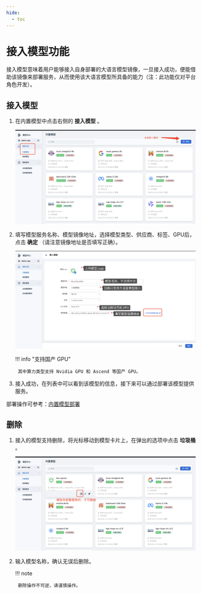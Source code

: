 ```yaml
---
hide:
  - toc
---
```


# 接入模型功能

接入模型意味着用户能够接入自身部署的大语言模型镜像，一旦接入成功，便能借助该镜像来部署服务，从而使用该大语言模型所具备的能力（注：此功能仅对平台角色开发）。

## 接入模型

1. 在内置模型中点击右侧的 **接入模型** 。

    ![点击接入模型按钮](../images/access.jpg)

2. 填写模型服务名称、模型镜像地址，选择模型类型、供应商、标签、GPU后，点击 **确定** （请注意镜像地址是否填写正确）。

    ![填写参数](../images/access01.jpg)

    !!! info "支持国产 GPU"

        其中算力类型支持 Nvidia GPU 和 Ascend 等国产 GPU。

3. 接入成功，在列表中可以看到该模型的信息，接下来可以通过部署该模型提供服务。

部署操作可参考：[内置模型部署](../model-hub/built-in.md#_4)

## 删除

1. 接入的模型支持删除，将光标移动到模型卡片上，在弹出的选项中点击 **垃圾桶** 。

    ![点击删除按钮](../images/access02.jpg)

2. 输入模型名称，确认无误后删除。

    !!! note

        删除操作不可逆，请谨慎操作。
